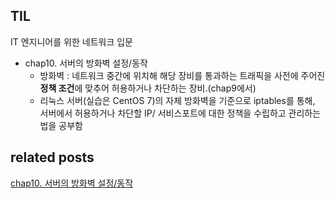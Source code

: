 ## TIL
IT 엔지니어를 위한 네트워크 입문
- chap10. 서버의 방화벽 설정/동작
    - 방화벽 : 네트워크 중간에 위치해 해당 장비를 통과하는 트래픽을 사전에 주어진 **정책 조건**에 맞추어 허용하거나 차단하는 장비.(chap9에서)
    - 리눅스 서버(실습은 CentOS 7)의 자체 방화벽을 기준으로 iptables를 통해, 서버에서 허용하거나 차단할 IP/ 서비스포트에 대한 정책을 수립하고 관리하는 법을 공부함


## related posts
[chap10. 서버의 방화벽 설정/동작](https://github.com/aohus/TIL/blob/main/os/%EC%8B%A4%EC%8A%B5%EA%B3%BC_%EA%B7%B8%EB%A6%BC%EC%9C%BC%EB%A1%9C_%EB%B0%B0%EC%9A%B0%EB%8A%94_%EB%A6%AC%EB%88%85%EC%8A%A4_%EA%B5%AC%EC%A1%B0/ch10_%20%EC%84%9C%EB%B2%84%EC%9D%98_%EB%B0%A9%ED%99%94%EB%B2%BD.md)